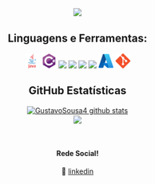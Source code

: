 

<div align="center">
<img width="300" src="https://i2.wp.com/allhtaccess.info/wp-content/uploads/2018/03/programming.gif?fit=1281%2C716&ssl=1" />
<div/>

## **Linguagens e Ferramentas:**  

<code><img height="30" src="https://github.com/devicons/devicon/blob/master/icons/java/java-original-wordmark.svg"></code>
<code><img height="30" src="https://github.com/devicons/devicon/blob/master/icons/csharp/csharp-original.svg"></code>
<code><img height="30" src="https://cdn.jsdelivr.net/gh/devicons/devicon/icons/dotnetcore/dotnetcore-original.svg"/></code>
<code><img height="30" src="https://cdn.jsdelivr.net/gh/devicons/devicon/icons/javascript/javascript-original.svg"></code>
<code><img height="30" src="https://cdn.jsdelivr.net/gh/devicons/devicon/icons/html5/html5-original.svg"/></code>
<code><img height="30" src="https://cdn.jsdelivr.net/gh/devicons/devicon/icons/css3/css3-original.svg"></code>
<code><img height="30" src="https://github.com/devicons/devicon/blob/master/icons/azure/azure-original.svg"></code>
<code><img height="30" src="https://github.com/devicons/devicon/blob/master/icons/git/git-original.svg"></code>

## **GitHub Estatísticas**
<a href="https://github.com/Gurupreet">
 <img align="center" src="https://github-readme-stats.vercel.app/api?username=GustavoSousa4&show_icons=true&theme=dracula&line_height=27" alt="GustavoSousa4 github stats"/>
</a>
<br>
<a href="https://github.com/Gurupreet">
  <img align="center" src="https://github-readme-stats.vercel.app/api/top-langs/?username=GustavoSousa4&theme=dracula&hide_langs_below=5" />
</a>

[linkedin]: https://www.linkedin.com/in/gustavoefsousa
<br>

#### Rede Social!

👔 [linkedin][linkedin]
